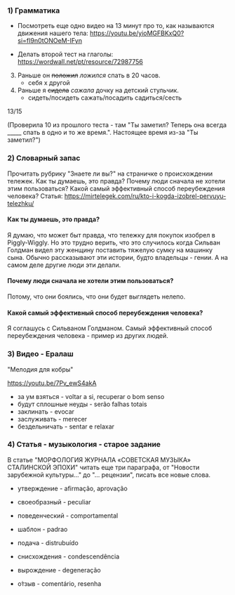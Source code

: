 ### 1) Грамматика

- Посмотреть еще одно видео на 13 минут про то, как называются движения нашего тела: https://youtu.be/yioMGFBKxQ0?si=fI9n0tONOeM-IFyn

- Делать второй тест на глаголы: https://wordwall.net/pt/resource/72987756

3. Раньше он ~~положил~~ *ложился* спать в 20 часов. 
    - себя х другой
6. Раньше я ~~сидела~~ *сажала* дочку на детский стульчик.
    - сидеть/посидеть сажать/посадить садиться/сесть

13/15

(Проверила 10 из прошлого теста - там "Ты заметил? Теперь она всегда _____ спать в одно и то же время.". Настоящее время из-за "Ты заметил?")

### 2) Словарный запас

Прочитать рубрику "Знаете ли вы?" на страничке о происхождении тележек. Как ты думаешь, это правда? Почему люди сначала не хотели этим пользоваться? Какой самый эффективный способ переубеждения человека? Статья: https://mirtelegek.com/ru/kto-i-kogda-izobrel-pervuyu-telezhku/

#### Как ты думаешь, это правда? 

Я думаю, что может быт правда, что тележку для покупок изобрел в Piggly-Wiggly. Но это трудно верить, что это случилось когда Сильван Голдман видел эту женщину поставить тяжелую сумку на машинку сына. Обычно рассказывают эти истории, будто владельцы - гении. А на самом деле другие люди эти делали.

#### Почему люди сначала не хотели этим пользоваться?

Потому, что они боялись, что они будет выглядеть нелепо. 

#### Какой самый эффективный способ переубеждения человека? 

Я соглашусь с Сильваном Голдманом. Самый эффективный способ переубеждения человека - пример из других людей.

### 3) Видео - Ералаш

"Мелодия для кобры"

https://youtu.be/7Pv_ewS4akA

- за ум взяться - voltar a si, recuperar o bom senso
- будут сплошные неуды - serão falhas totais
- заклинать - evocar
- заслуживать - merecer
- бездельничать - sentar e relaxar

### 4) Cтатья - музыкология  - старое задание

В статье "МОРФОЛОГИЯ ЖУРНАЛА «СОВЕТСКАЯ МУЗЫКА» СТАЛИНСКОЙ ЭПОХИ" читать еще три параграфа, от "Новости зарубежной культуры..." до "... рецензии", писать все новые слова.

- утверждение - afirmação, aprovação
- своеобразный - peculiar
- поведенческий - comportamental
- шаблон - padrao
- подача - distrubuído
- снисхождения - condescendência
- вырождение - degeneração

- о́тзыв - comentário, resenha
